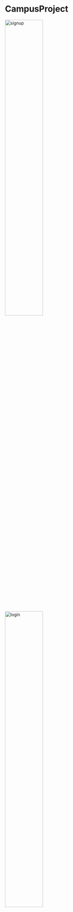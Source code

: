 # CampusProject

<img src="https://github.com/iamsamuelhere/CampusProject/blob/master/images/signup.png" alt="signup" width="50%" height="50%">
<img src="https://github.com/iamsamuelhere/CampusProject/blob/master/images/login.png" alt="login" width="50%" height="50%" style="display:inline">
<img src="https://github.com/iamsamuelhere/CampusProject/blob/master/images/home.png" alt="home" width="50%" height="50%">
<img src="https://github.com/iamsamuelhere/CampusProject/blob/master/images/addProduct.png" alt="addProduct" width="50%" height="50%">
<img src="https://github.com/iamsamuelhere/CampusProject/blob/master/images/RanksTable.png" alt="RanksTable" width="50%" height="50%">
